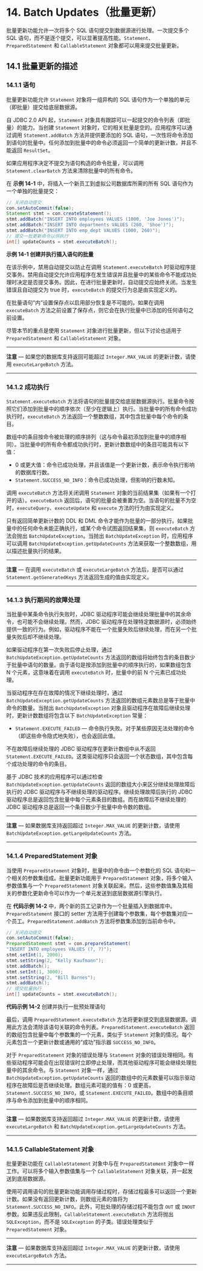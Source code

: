 # 14. Batch Updates（批量更新）

批量更新功能允许一次将多个 SQL 语句提交到数据源进行处理。一次提交多个 SQL 语句，而不是逐个提交，可以显著提高性能。`Statement`、`PreparedStatement` 和 `CallableStatement` 对象都可以用来提交批量更新。

## 14.1 批量更新的描述

### 14.1.1 语句

批量更新功能允许 `Statement` 对象将一组异构的 SQL 语句作为一个单独的单元（即批量）提交给底层数据源。

自 JDBC 2.0 API 起，`Statement` 对象具有跟踪可以一起提交的命令列表（即批量）的能力。当创建 `Statement` 对象时，它的相关批量是空的。应用程序可以通过调用 `Statement.addBatch` 方法并提供要添加的 SQL 语句，一次性将命令添加到语句的批量中。任何添加到批量中的命令必须返回一个简单的更新计数，并且不能返回 `ResultSet`。

如果应用程序决定不提交为语句构造的命令批量，可以调用 `Statement.clearBatch` 方法来清除批量中的所有命令。

在 **示例 14-1** 中，将插入一个新员工到虚拟公司数据库所需的所有 SQL 语句作为一个单独的批量提交：

```java
// 关闭自动提交
con.setAutoCommit(false);
Statement stmt = con.createStatement();
stmt.addBatch("INSERT INTO employees VALUES (1000, 'Joe Jones')");
stmt.addBatch("INSERT INTO departments VALUES (260, 'Shoe')");
stmt.addBatch("INSERT INTO emp_dept VALUES (1000, 260)");
// 提交一批更新命令以供执行
int[] updateCounts = stmt.executeBatch();
```
**示例 14-1 创建并执行插入语句的批量**

在该示例中，禁用自动提交以防止在调用 `Statement.executeBatch` 时驱动程序提交事务。禁用自动提交允许应用程序在发生错误并且批量中的某些命令不能成功处理时决定是否提交事务。因此，在进行批量更新时，自动提交应始终关闭。当发生错误且自动提交为 true 时，`executeBatch` 的提交行为总是由实现定义的。

在批量语句“内”设置保存点以启用部分恢复是不可能的。如果在调用 `executeBatch` 方法之前设置了保存点，则它会在执行批量中已添加的任何语句之前设置。

尽管本节的重点是使用 `Statement` 对象进行批量更新，但以下讨论也适用于 `PreparedStatement` 和 `CallableStatement` 对象。

---

**注意** — 如果您的数据库支持返回可能超过 `Integer.MAX_VALUE` 的更新计数，请使用 `executeLargeBatch` 方法。

---

### 14.1.2 成功执行

`Statement.executeBatch` 方法将语句的批量提交给底层数据源执行。批量命令按照它们添加到批量中的顺序依次（至少在逻辑上）执行。当批量中的所有命令成功执行时，`executeBatch` 方法返回一个整数数组，其中包含批量中每个命令的条目。

数组中的条目按命令被处理的顺序排列（这与命令最初添加到批量中的顺序相同）。当批量中的所有命令都成功执行时，更新计数数组中的条目可能具有以下值：

- 0 或更大值：命令已成功处理，并且该值是一个更新计数，表示命令执行影响的数据库行数。
- `Statement.SUCCESS_NO_INFO`：命令已成功处理，但影响的行数未知。

调用 `executeBatch` 方法将关闭调用 `Statement` 对象的当前结果集（如果有一个打开的话）。`executeBatch` 返回后，语句的批量会被重置为空。当语句的批量不为空时，`executeQuery`、`executeUpdate` 和 `execute` 方法的行为由实现定义。

只有返回简单更新计数的 DDL 和 DML 命令才能作为批量的一部分执行。如果批量中的任何命令未能正确执行，或某个命令试图返回结果集，则 `executeBatch` 方法会抛出 `BatchUpdateException`。当抛出 `BatchUpdateException` 时，应用程序可以调用 `BatchUpdateException.getUpdateCounts` 方法来获取一个整数数组，用以描述批量执行的结果。

---

**注意** — 在调用 `executeBatch` 或 `executeLargeBatch` 方法后，是否可以通过 `Statement.getGeneratedKeys` 方法返回生成的值由实现定义。

---


### 14.1.3 执行期间的故障处理

当批量中某条命令执行失败时，JDBC 驱动程序可能会继续处理批量中的其余命令，也可能不会继续处理。然而，JDBC 驱动程序在处理特定数据源时，必须始终提供一致的行为。例如，驱动程序不能在一个批量失败后继续处理，而在另一个批量失败后却不继续处理。

如果驱动程序在第一次失败后停止处理，通过 `BatchUpdateException.getUpdateCounts` 方法返回的数组将始终包含的条目数少于批量中语句的数量。由于语句是按添加到批量中的顺序执行的，如果数组包含 N 个元素，这意味着在调用 `executeBatch` 时，批量中的前 N 个元素已成功处理。

当驱动程序在存在故障的情况下继续处理时，通过 `BatchUpdateException.getUpdateCounts` 方法返回的数组元素数总是等于批量中命令的数量。当抛出 `BatchUpdateException` 对象且驱动程序在故障后继续处理时，更新计数数组将包含以下 `BatchUpdateException` 常量：

- `Statement.EXECUTE_FAILED` — 命令执行失败。对于某些原因无法处理的命令（即这些命令隐式地失败），也会返回此值。

不在故障后继续处理的 JDBC 驱动程序在更新计数组中从不返回 `Statement.EXECUTE_FAILED`。这类驱动程序只会返回一个状态数组，其中包含每个成功处理的命令的条目。

基于 JDBC 技术的应用程序可以通过检查 `BatchUpdateException.getUpdateCounts` 返回的数组大小来区分继续处理故障后执行的 JDBC 驱动程序与不继续处理的驱动程序。继续处理故障后执行的 JDBC 驱动程序总是返回包含批量中每个元素条目的数组。而在故障后不继续处理的 JDBC 驱动程序总是返回一个条目数少于批量中命令数的数组。

---

**注意** — 如果数据库支持返回超过 `Integer.MAX_VALUE` 的更新计数，请使用 `BatchUpdateException.getLargeUpdateCounts` 方法。

---




### 14.1.4 PreparedStatement 对象

当使用 `PreparedStatement` 对象时，批量中的命令由一个参数化的 SQL 语句和一个相关的参数集组成。批量更新功能用于 `PreparedStatement` 对象，将多个输入参数值集与一个 `PreparedStatement` 对象关联起来。然后，这些参数值集及其相关的参数化更新命令可以作为一个单元发送到底层数据源引擎执行。

在 **代码示例 14-2** 中，两个新的员工记录作为一个批量插入到数据库中。`PreparedStatement` 接口的 setter 方法用于创建每个参数集，每个参数集对应一个员工。`PreparedStatement.addBatch` 方法将参数集添加到当前命令中。

```java
// 关闭自动提交
con.setAutoCommit(false);
PreparedStatement stmt = con.prepareStatement(
"INSERT INTO employees VALUES (?, ?)");
stmt.setInt(1, 2000);
stmt.setString(2, "Kelly Kaufmann");
stmt.addBatch();
stmt.setInt(1, 3000);
stmt.setString(2, "Bill Barnes");
stmt.addBatch();
// 提交批量执行
int[] updateCounts = stmt.executeBatch();
```

**代码示例 14-2** 创建并执行一批预处理语句

最后，调用 `PreparedStatement.executeBatch` 方法将更新提交到底层数据源。调用此方法会清除该语句关联的命令列表。`PreparedStatement.executeBatch` 返回的数组包含批量中每个参数集的一个元素，类似于 `Statement` 对象的情况。每个元素包含一个更新计数或通用的“成功”指示器 `SUCCESS_NO_INFO`。

对于 `PreparedStatement` 对象的错误处理与 `Statement` 对象的错误处理相同。有些驱动程序可能会在出现错误时立即停止处理，而其他驱动程序可能会继续处理批量中的其余命令。与 `Statement` 对象一样，通过 `BatchUpdateException.getUpdateCounts` 返回的数组中的元素数量可以指示驱动程序在故障后是否继续处理。数组元素可能的值有：0 或更高，`Statement.SUCCESS_NO_INFO`，或 `Statement.EXECUTE_FAILED`。数组中的条目顺序与命令添加到批量中的顺序相同。

---

**注意** — 如果数据库支持返回超过 `Integer.MAX_VALUE` 的更新计数，请使用 `executeLargeBatch` 和 `BatchUpdateException.getLargeUpdateCounts` 方法。

---



### 14.1.5 CallableStatement 对象

批量更新功能在 `CallableStatement` 对象中与在 `PreparedStatement` 对象中一样工作。可以将多个输入参数值集与一个 `CallableStatement` 对象关联，并一起发送到底层数据源。

使用可调用语句的批量更新功能调用存储过程时，存储过程最多可以返回一个更新计数。如果没有返回更新计数，则数组元素的值将为 `Statement.SUCCESS_NO_INFO`。此外，可批处理的存储过程不能包含 `OUT` 或 `INOUT` 参数。如果违反此限制，`CallableStatement.executeBatch` 方法将抛出 `SQLException`，而不是 `SQLException` 的子类。错误处理类似于 `PreparedStatement` 对象。

---

**注意** — 如果数据库支持返回超过 `Integer.MAX_VALUE` 的更新计数，请使用 `executeLargeBatch` 方法。

---
